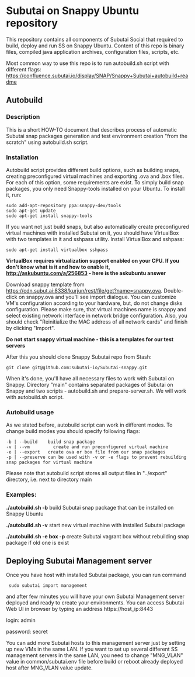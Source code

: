 # Subutai on Snappy Ubuntu repository

This repository contains all components of Subutai Social that required to build, deploy and run SS on Snappy Ubuntu.
Content of this repo is binary files, compiled java application archives, configuration files, scripts, etc.

Most common way to use this repo is to run autobuild.sh script with different flags: https://confluence.subutai.io/display/SNAP/Snappy+Subutai+autobuild+readme

## Autobuild

### Description
This is a short HOW-TO document that describes process of automatic Subutai snap packages generation and test environment creation "from the scratch" using autobuild.sh script.

### Installation
Autobuild script provides different build options, such as building snaps, creating preconfigured virtual machines and exporting .ova and .box files. For each of this option, some requirements are exist.
To simply build snap packages, you only need Snappy-tools installed on your Ubuntu. To install it, run:

    sudo add-apt-repository ppa:snappy-dev/tools
    sudo apt-get update
    sudo apt-get install snappy-tools
 
If you want not just build snaps, but also automatically create preconfigured virtual machines with installed Subutai on it, you should have VirtualBox with two templates in it and sshpass utility.
Install VirtualBox and sshpass:

    sudo apt-get install virtualbox sshpass
 
**VirtualBox requires virtualization support enabled on your CPU. If you don't know what is it and how to enable it, http://askubuntu.com/a/256853 - here is the askubuntu answer**
 
Download snappy template from https://cdn.subut.ai:8338/kurjun/rest/file/get?name=snappy.ova. Double-click on snappy.ova and you'll see import dialogue. You can customize VM's configuration according to your hardware, but, do not change disks configuration. Please make sure, that virtual machines name is snappy and select existing network interface in network bridge configuration. Also, you should check "Reinitialize the MAC address of all network cards" and finish by clicking "Import".

**Do not start snappy virtual machine - this is a templates for our test servers**
 
After this you should clone Snappy Subutai repo from Stash: 

    git clone git@github.com:subutai-io/Subutai-snappy.git 

When it's done, you'll have all necessary files to work with Subutai on Snappy. Directory "main" contains separated packages of Subutai on Snappy and two scripts - autobuild.sh and prepare-server.sh. We will work with autobuild.sh script.

### Autobuild usage
As we stated before, autobuild script can work in different modes. To change build modes you should specify following flags:

	-b | --build	build snap package
	-v | --vm		  create and run preconfigured virtual machine
	-e | --export	create ova or box file from our snap packages
	-p | --preserve	can be used with -v or -e flags to prevent rebuilding snap packages for virtual machine

Please note that autobuild script stores all output files in "../export" directory, i.e. next to directory main

### Examples:
**./autobuild.sh -b**	build Subutai snap package that can be installed on Snappy Ubuntu

**./autobuild.sh -v**	start new virtual machine with installed Subutai package

**./autobuild.sh -e box -p**	create Subutai vagrant box without rebuilding snap package if old one is exist

## Deploying Subutai Management server
Once you have host with installed Subutai package, you can run command

     sudo subutai import management

and after few minutes you will have your own Subutai Management server deployed and ready to create your environments. You can access Subutai Web UI in browser by typing an address https://host_ip:8443

login: admin

password: secret

You can add more Subutai hosts to this management server just by setting up new VMs in the same LAN. If you want to set up several different SS management servers in the same LAN, you need to change "MNG_VLAN" value in common/subutai.env file before build or reboot already deployed host after MNG_VLAN value update.
